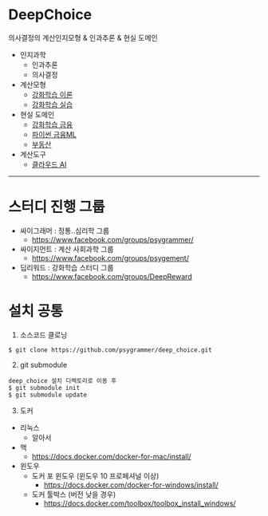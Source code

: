# DeepChoice

의사결정의 계산인지모형 & 인과추론 & 현실 도메인


* 인지과학 
   * 인과추론
   * 의사결정
* 계산모형
   * [강화학습 이론](/rl_basic/)
   * [강화학습 실습](/rl_handson/)
* 현실 도메인
   * [강화학습 금융](/rl_finance/)
   * [파이썬 금융ML](/fin_ml/)
   * [부동산](/real/)
* 계산도구
   * [클라우드 AI](/pragai/) 
  
----------------

# 스터디 진행 그룹
* 싸이그래머 : 정통..심리학 그룹
  - https://www.facebook.com/groups/psygrammer/
* 싸이지먼트 : 계산 사회과학 그룹
  - https://www.facebook.com/groups/psygement/
* 딥리워드 : 강화학습 스터디 그룹
  - https://www.facebook.com/groups/DeepReward
  
# 설치 공통

1. 소스코드 클로닝
```shell
$ git clone https://github.com/psygrammer/deep_choice.git
```
2. git submodule
```shell
deep_choice 설치 디렉토리로 이동 후
$ git submodule init
$ git submodule update
```

3. 도커
  * 리눅스
    - 알아서
  * 맥
    - https://docs.docker.com/docker-for-mac/install/
  * 윈도우
    - 도커 포 윈도우 (윈도우 10 프로페셔널 이상)
      - https://docs.docker.com/docker-for-windows/install/
    - 도커 툴박스 (버전 낮을 경우)
      - https://docs.docker.com/toolbox/toolbox_install_windows/



